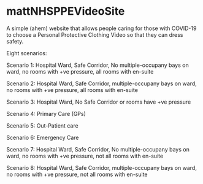 # mattNHSPPEVideoSite
A simple (ahem) website that allows people caring for those with COVID-19 to choose a Personal Protective Clothing Video so that they can dress safety.

Eight scenarios:

Scenario 1: Hospital Ward, Safe Corridor, No multiple-occupany bays on ward, no rooms with +ve pressure, all rooms with en-suite

Scenario 2: Hospital Ward, Safe Corridor, multiple-occupany bays on ward, no rooms with +ve pressure, all rooms with en-suite

Scenario 3: Hospital Ward, No Safe Corridor or rooms have +ve pressure

Scenario 4: Primary Care (GPs)

Scenario 5: Out-Patient care

Scenario 6: Emergency Care

Scenario 7: Hospital Ward, Safe Corridor, No multiple-occupany bays on ward, no rooms with +ve pressure, not all rooms with en-suite

Scenario 8: Hospital Ward, Safe Corridor, multiple-occupany bays on ward, no rooms with +ve pressure, not all rooms with en-suite

